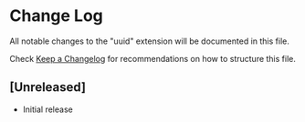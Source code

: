 # Change Log

All notable changes to the "uuid" extension will be documented in this file.

Check [Keep a Changelog](http://keepachangelog.com/) for recommendations on how to structure this file.

## [Unreleased]

- Initial release
